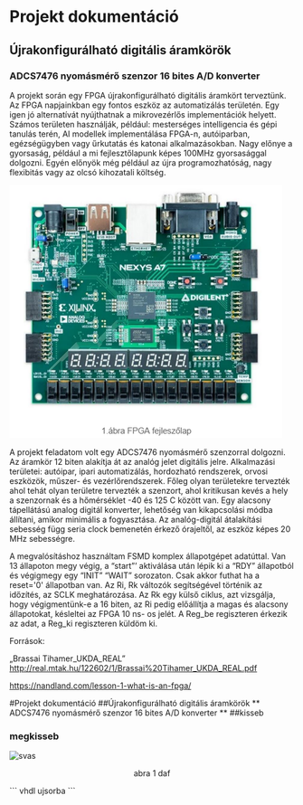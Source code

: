 # Projekt dokumentáció
## Újrakonfigurálható digitális áramkörök
### ADCS7476 nyomásmérő szenzor 16 bites A/D konverter

A projekt során egy FPGA újrakonfigurálható digitális áramkört terveztünk. Az FPGA napjainkban egy fontos eszköz az automatizálás területén. Egy igen jó alternatívát nyújthatnak a mikrovezérlős implementációk helyett. Számos területen használják, például: mesterséges intelligencia és gépi tanulás terén, AI modellek implementálása FPGA-n, autóiparban, egézségügyben vagy űrkutatás és katonai alkalmazásokban. Nagy előnye a gyorsaság, például a mi fejlesztőlapunk képes 100MHz gyorsasággal dolgozni. Egyén előnyök még például az újra programozhatóság, nagy flexibitás vagy az olcsó kihozatali költség. 

![sem](image/2.png)
   
 A projekt feladatom volt egy ADCS7476 nyomásmérő szenzorral dolgozni. Az áramkör 12 biten alakítja át az analóg jelet digitális jelre. Alkalmazási területei: autóipar, ipari automatizálás, hordozható rendszerek, orvosi eszközök, műszer- és vezérlőrendszerek. Főleg olyan területekre tervezték ahol tehát olyan területre tervezték a szenzort, ahol kritikusan kevés a hely a szenzornak és a hőmérséklet -40 és 125 C között van. Egy alacsony tápellátású analog digitál konverter, lehetőség van kikapcsolási módba állítani, amikor minimális a fogyasztása. Az analóg-digitál átalakítási sebesség függ seria clock bemenetén érkező órajeltől, az eszköz képes 20 MHz sebességre. 

  A megvalósításhoz használtam FSMD komplex állapotgépet adatúttal. Van 13 állapoton megy végig, a “start”’ aktiválása után lépik ki a “RDY” állapotból és végigmegy egy “INIT” “WAIT” sorozaton. Csak akkor futhat ha a reset='0' állapotban van. Az Ri, Rk változók segítségével történik az időzítés, az SCLK meghatározása. Az Rk egy külső ciklus, azt vizsgálja, hogy végigmentünk-e a 16 biten, az Ri pedig előállítja a magas és alacsony állapotokat, késleltei az FPGA 10 ns- os jelét.
  A Reg_be regiszteren érkezik az adat, a Reg_ki regiszteren küldöm ki. 


Források:

„Brassai Tihamer_UKDA_REAL”
http://real.mtak.hu/122602/1/Brassai%20Tihamer_UKDA_REAL.pdf

https://nandland.com/lesson-1-what-is-an-fpga/


#Projekt dokumentáció
##Újrakonfigurálható digitális áramkörök
** ADCS7476 nyomásmérő szenzor 16 bites A/D konverter **
##kisseb
### megkisseb
![svas](eleres)
<p align= "center"> abra 1 daf </p>
``` vhdl
ujsorba
```


  
